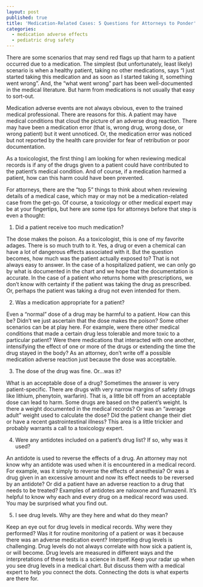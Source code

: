 ```yaml
---
layout: post
published: true
title: 'Medication-Related Cases: 5 Questions for Attorneys to Ponder'
categories:
  - medication adverse effects
  - pediatric drug safety
---
```


There are some scenarios that may send red flags up that harm to a patient occurred due to a medication. The simplest (but unfortunately, least likely) scenario is when a healthy patient, taking no other medications, says “I just started taking this medication and as soon as I started taking it, something went wrong”. And, the “what went wrong” part has been well-documented in the medical literature. But harm from medications is not usually that easy to sort-out.&nbsp;

Medication adverse events are not always obvious, even to the trained medical professional. There are reasons for this. A patient may have medical conditions that cloud the picture of an adverse drug reaction. There may have been a medication error (that is, wrong drug, wrong dose, or wrong patient) but it went unnoticed. Or, the medication error was noticed but not reported by the health care provider for fear of retribution or poor documentation.&nbsp;

As a toxicologist, the first thing I am looking for when reviewing medical records is if any of the drugs given to a patient could have contributed to the patient’s medical condition. And of course, if a medication harmed a patient, how can this harm could have been prevented.&nbsp;

For attorneys, there are the “top 5” things to think about when reviewing details of a medical case, which may or may not be a medication-related case from the get-go. Of course, a toxicology or other medical expert may be at your fingertips, but here are some tips for attorneys before that step is even a thought:&nbsp;

1. Did a patient receive too much medication?&nbsp;

The dose makes the poison. As a toxicologist, this is one of my favorite adages. There is so much truth to it. Yes, a drug or even a chemical can have a lot of dangerous effects associated with it. But the question becomes, how much was the patient actually exposed to? That is not always easy to answer. In the case of a hospitalized patient, we can only go by what is documented in the chart and we hope that the documentation is accurate. In the case of a patient who returns home with prescriptions, we don’t know with certainty if the patient was taking the drug as prescribed. Or, perhaps the patient was taking a drug not even intended for them.&nbsp;

2. Was a medication appropriate for a patient?&nbsp;

Even a “normal” dose of a drug may be harmful to a patient. How can this be? Didn’t we just ascertain that the dose makes the poison? Some other scenarios can be at play here. For example, were there other medical conditions that made a certain drug less tolerable and more toxic to a particular patient? Were there medications that interacted with one another, intensifying the effect of one or more of the drugs or extending the time the drug stayed in the body? As an attorney, don’t write off a possible medication adverse reaction just because the dose was acceptable.&nbsp;

3. The dose of the drug was fine. Or…was it?&nbsp;

What is an acceptable dose of a drug? Sometimes the answer is very patient-specific. There are drugs with very narrow margins of safety (drugs like lithium, phenytoin, warfarin). That is, a little bit off from an acceptable dose can lead to harm. Some drugs are based on the patient’s weight. Is there a weight documented in the medical records? Or was an “average adult” weight used to calculate the dose? Did the patient change their diet or have a recent gastrointestinal illness? This area is a little trickier and probably warrants a call to a toxicology expert.&nbsp;

4. Were any antidotes included on a patient’s drug list? If so, why was it used?&nbsp;

An antidote is used to reverse the effects of a drug. An attorney may not know why an antidote was used when it is encountered in a medical record. For example, was it simply to reverse the effects of anesthesia? Or was a drug given in an excessive amount and now its effect needs to be reversed by an antidote? Or did a patient have an adverse reaction to a drug that needs to be treated? Examples of antidotes are naloxone and flumazenil. It’s helpful to know why each and every drug on a medical record was used. You may be surprised what you find out.&nbsp;

5. I see drug levels. Why are they here and what do they mean?&nbsp;

Keep an eye out for drug levels in medical records. Why were they performed? Was it for routine monitoring of a patient or was it because there was an adverse medication event? Interpreting drug levels is challenging. Drug levels do not always correlate with how sick a patient is, or will become. Drug levels are measured in different ways and the interpretations of these tests is a science in itself. Keep your radar up when you see drug levels in a medical chart. But discuss them with a medical expert to help you connect the dots. Connecting the dots is what experts are there for.